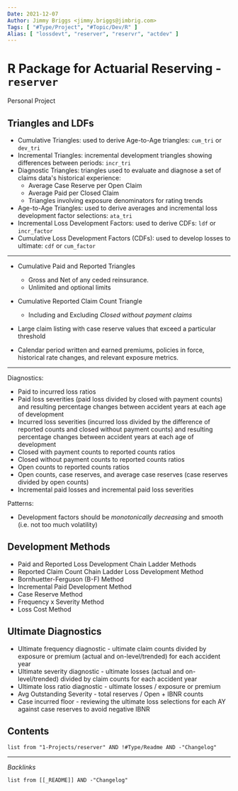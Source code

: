 ```yaml
---
Date: 2021-12-07
Author: Jimmy Briggs <jimmy.briggs@jimbrig.com>
Tags: [ "#Type/Project", "#Topic/Dev/R" ]
Alias: [ "lossdevt", "reserver", "reservr", "actdev" ] 
---
```


# R Package for Actuarial Reserving - `reserver`

Personal Project

## Triangles and LDFs

- Cumulative Triangles: used to derive Age-to-Age triangles: `cum_tri` or `dev_tri`
- Incremental Triangles: incremental development triangles showing differences between periods: `incr_tri`
- Diagnostic Triangles: triangles used to evaluate and diagnose a set of claims data's historical experience:
	- Average Case Reserve per Open Claim
	- Average Paid per Closed Claim
	- Triangles involving exposure denominators for rating trends
- Age-to-Age Triangles: used to derive averages and incremental loss development factor selections: `ata_tri`
- Incremental Loss Development Factors: used to derive CDFs: `ldf` or `incr_factor` 
- Cumulative Loss Development Factors (CDFs): used to develop losses to ultimate: `cdf` or `cum_factor`

***

- Cumulative Paid and Reported Triangles
	- Gross and Net of any ceded reinsurance.
	- Unlimited and optional limits

- Cumulative Reported Claim Count Triangle
	- Including and Excluding *Closed without payment claims*

- Large claim listing with case reserve values that exceed a particular threshold

- Calendar period written and earned premiums, policies in force, historical rate changes, and relevant exposure metrics.

***

Diagnostics:

- Paid to incurred loss ratios
- Paid loss severities (paid loss divided by closed with payment counts) and resulting percentage changes between accident years at each age of development
- Incurred loss severities (incurred loss divided by the difference of reported counts and closed without payment counts) and resulting percentage changes between accident years at each age of development
- Closed with payment counts to reported counts ratios
- Closed without payment counts to reported counts ratios
- Open counts to reported counts ratios
- Open counts, case reserves, and average case reserves (case reserves divided by open counts)
- Incremental paid losses and incremental paid loss severities

Patterns:

- Development factors should be *monotonically decreasing* and smooth (i.e. not too much volatility)

## Development Methods

- Paid and Reported Loss Development Chain Ladder Methods
- Reported Claim Count Chain Ladder Loss Development Method
- Bornhuetter-Ferguson (B-F) Method
- Incremental Paid Development Method
- Case Reserve Method
- Frequency x Severity Method
- Loss Cost Method

## Ultimate Diagnostics

- Ultimate frequency diagnostic - ultimate claim counts divided by exposure or premium (actual and on-level/trended) for each accident year
- Ultimate severity diagnostic - ultimate losses (actual and on-level/trended) divided by claim counts for each accident year
- Ultimate loss ratio diagnostic - ultimate losses / exposure or premium
- Avg Outstanding Severity - total reserves / Open + IBNR counts
- Case incurred floor - reviewing the ultimate loss selections for each AY against case reserves to avoid negative IBNR



## Contents

```dataview
list from "1-Projects/reserver" AND !#Type/Readme AND -"Changelog"
```

***

*Backlinks*

```dataview
list from [[_README]] AND -"Changelog"
```


